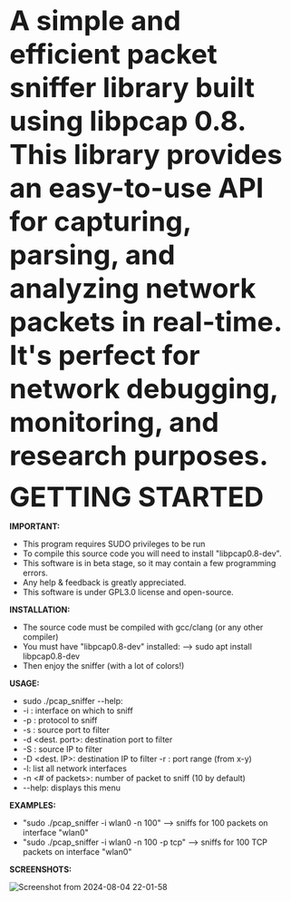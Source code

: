 <font size="+8"><b> A simple and efficient packet sniffer library built using libpcap 0.8.
   This library provides an easy-to-use API for capturing, parsing, and analyzing network packets in real-time.
   It's perfect for network debugging, monitoring, and research purposes. </b></font>

<font size="10"><b>GETTING STARTED</font></b>

<b>IMPORTANT:</b>
  - This program requires SUDO privileges to be run
  - To compile this source code you will need to install "libpcap0.8-dev".
  - This software is in beta stage, so it may contain a few programming errors.
  - Any help & feedback is greatly appreciated.
  - This software is under GPL3.0 license and open-source.
   
<b>INSTALLATION:</b>
  - The source code must be compiled with gcc/clang (or any other compiler)
  - You must have "libpcap0.8-dev" installed:
  --> sudo apt install libpcap0.8-dev
  - Then enjoy the sniffer (with a lot of colors!)

<b>USAGE:</b>
  - sudo ./pcap_sniffer --help:
  -  -i <interface>: interface on which to sniff
  -  -p <protocol>: protocol to sniff
  -  -s <source port>: source port to filter
  -  -d <dest. port>: destination port to filter
  -  -S <source IP>: source IP to filter
  -  -D <dest. IP>: destination IP to filter  -r <port range>: port range (from x-y)
  -  -l: list all network interfaces
  -  -n <# of packets>: number of packet to sniff (10 by default)
  -  --help: displays this menu

<b>EXAMPLES:</b>
  - "sudo ./pcap_sniffer -i wlan0 -n 100"         --> sniffs for 100 packets on interface "wlan0"
  - "sudo ./pcap_sniffer -i wlan0 -n 100 -p tcp"  --> sniffs for 100 TCP packets on interface "wlan0"

<b>SCREENSHOTS:</b>

![Screenshot from 2024-08-04 22-01-58](https://github.com/user-attachments/assets/56820d4f-968b-4de5-9dc6-a9c2275fe5f0)
